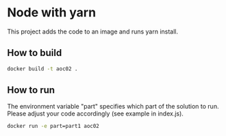 # Node with yarn

This project adds the code to an image and runs yarn install.

## How to build
```bash
docker build -t aoc02 . 
```

## How to run
The environment variable "part" specifies which part of the solution to run. Please adjust your code accordingly (see example in index.js).
```bash
docker run -e part=part1 aoc02
```